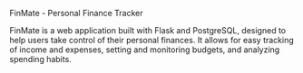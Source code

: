 FinMate - Personal Finance Tracker

FinMate is a web application built with Flask and PostgreSQL, designed to help users take control of their personal finances. It allows for easy tracking of income and expenses, setting and monitoring budgets, and analyzing spending habits.
